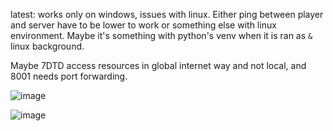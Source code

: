 latest: works only on windows, issues with linux. Either ping between player and server have to be lower to work or something else with linux environment. 
Maybe it's something with python's venv when it is ran as  `&` linux background.

Maybe 7DTD access resources in global internet way and not local, and 8001 needs port forwarding.

![image](https://github.com/publicdomain-nocopyright/7DTD-Public-Vanilla-Server/assets/21064622/8adcf9d6-9ae2-4e3e-a3b7-36b86447519c)

![image](https://github.com/publicdomain-nocopyright/7DTD-Public-Vanilla-Server/assets/21064622/e3a9b941-2692-4c11-80ef-3e78589c6e29)
